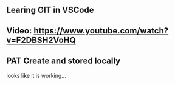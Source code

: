 Learing GIT in VSCode
---
Video: https://www.youtube.com/watch?v=F2DBSH2VoHQ
---
PAT Create and stored locally
---
looks like it is working...